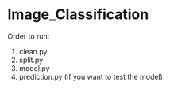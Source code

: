 # Image_Classification
Order to run:
1) clean.py
2) split.py
3) model.py
4) prediction.py (if you want to test the model)
